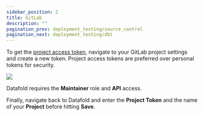 ```yaml
---
sidebar_position: 2
title: GitLab
description: ""
pagination_prev: deployment_testing/source_control
pagination_next: deployment_testing/dbt
---
```


To get the [project access token](https://docs.gitlab.com/ee/user/project/settings/project\_access\_tokens.html), navigate to your GitLab project settings and create a new token. Project access tokens are preferred over personal tokens for security.

![](../../../static/img/gitlab_access_token.png)

Datafold requires the **Maintainer** role and **API** access. 

Finally, navigate back to Datafold and enter the **Project Token** and the name of your **Project** before hitting **Save**.
